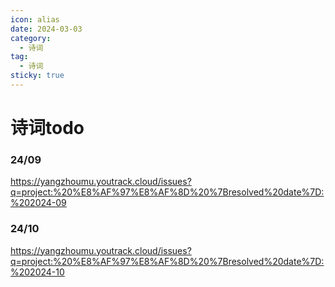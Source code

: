 ```yaml
---
icon: alias
date: 2024-03-03
category:
  - 诗词
tag:
  - 诗词
sticky: true
---
```


# 诗词todo

<!-- more -->


### 24/09

https://yangzhoumu.youtrack.cloud/issues?q=project:%20%E8%AF%97%E8%AF%8D%20%7Bresolved%20date%7D:%202024-09

### 24/10

https://yangzhoumu.youtrack.cloud/issues?q=project:%20%E8%AF%97%E8%AF%8D%20%7Bresolved%20date%7D:%202024-10